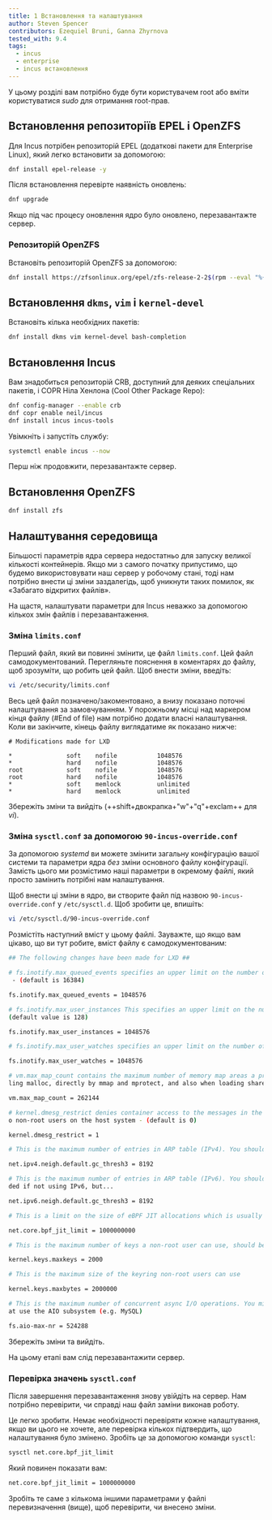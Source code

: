 ```yaml
---
title: 1 Встановлення та налаштування
author: Steven Spencer
contributors: Ezequiel Bruni, Ganna Zhyrnova
tested_with: 9.4
tags:
  - incus
  - enterprise
  - incus встановлення
---
```


У цьому розділі вам потрібно буде бути користувачем root або вміти користуватися _sudo_ для отримання root-прав.

## Встановлення репозиторіїв EPEL і OpenZFS

Для Incus потрібен репозиторій EPEL (додаткові пакети для Enterprise Linux), який легко встановити за допомогою:

```bash
dnf install epel-release -y
```

Після встановлення перевірте наявність оновлень:

```bash
dnf upgrade
```

Якщо під час процесу оновлення ядро було оновлено, перезавантажте сервер.

### Репозиторій OpenZFS

Встановіть репозиторій OpenZFS за допомогою:

```bash
dnf install https://zfsonlinux.org/epel/zfs-release-2-2$(rpm --eval "%{dist}").noarch.rpm
```

## Встановлення `dkms`, `vim` і `kernel-devel`

Встановіть кілька необхідних пакетів:

```bash
dnf install dkms vim kernel-devel bash-completion
```

## Встановлення Incus

Вам знадобиться репозиторій CRB, доступний для деяких спеціальних пакетів, і COPR Ніла Хенлона (Cool Other Package Repo):

```bash
dnf config-manager --enable crb
dnf copr enable neil/incus
dnf install incus incus-tools
```

Увімкніть і запустіть службу:

```bash
systemctl enable incus --now
```

Перш ніж продовжити, перезавантажте сервер.

## Встановлення OpenZFS

```bash
dnf install zfs
```

## Налаштування середовища

Більшості параметрів ядра сервера недостатньо для запуску великої кількості контейнерів. Якщо ми з самого початку припустимо, що будемо використовувати наш сервер у робочому стані, тоді нам потрібно внести ці зміни заздалегідь, щоб уникнути таких помилок, як «Забагато відкритих файлів».

На щастя, налаштувати параметри для Incus неважко за допомогою кількох змін файлів і перезавантаження.

### Зміна `limits.conf`

Перший файл, який ви повинні змінити, це файл `limits.conf`. Цей файл самодокументований. Перегляньте пояснення в коментарях до файлу, щоб зрозуміти, що робить цей файл. Щоб внести зміни, введіть:

```bash
vi /etc/security/limits.conf
```

Весь цей файл позначено/закоментовано, а внизу показано поточні налаштування за замовчуванням. У порожньому місці над маркером кінця файлу (#End of file) нам потрібно додати власні налаштування. Коли ви закінчите, кінець файлу виглядатиме як показано нижче:

```text
# Modifications made for LXD

*               soft    nofile           1048576
*               hard    nofile           1048576
root            soft    nofile           1048576
root            hard    nofile           1048576
*               soft    memlock          unlimited
*               hard    memlock          unlimited
```

Збережіть зміни та вийдіть (++shift+двокрапка+"w"+"q"+exclam++ для _vi_).

### Зміна `sysctl.conf` за допомогою `90-incus-override.conf`

За допомогою _systemd_ ви можете змінити загальну конфігурацію вашої системи та параметри ядра _без_ зміни основного файлу конфігурації. Замість цього ми розмістимо наші параметри в окремому файлі, який просто замінить потрібні нам налаштування.

Щоб внести ці зміни в ядро, ви створите файл під назвою `90-incus-override.conf` у `/etc/sysctl.d`. Щоб зробити це, впишіть:

```bash
vi /etc/sysctl.d/90-incus-override.conf
```

Розмістіть наступний вміст у цьому файлі. Зауважте, що якщо вам цікаво, що ви тут робите, вміст файлу є самодокументованим:

```bash
## The following changes have been made for LXD ##

# fs.inotify.max_queued_events specifies an upper limit on the number of events that can be queued to the corresponding inotify instance
 - (default is 16384)

fs.inotify.max_queued_events = 1048576

# fs.inotify.max_user_instances This specifies an upper limit on the number of inotify instances that can be created per real user ID -
(default value is 128)

fs.inotify.max_user_instances = 1048576

# fs.inotify.max_user_watches specifies an upper limit on the number of watches that can be created per real user ID - (default is 8192)

fs.inotify.max_user_watches = 1048576

# vm.max_map_count contains the maximum number of memory map areas a process may have. Memory map areas are used as a side-effect of cal
ling malloc, directly by mmap and mprotect, and also when loading shared libraries - (default is 65530)

vm.max_map_count = 262144

# kernel.dmesg_restrict denies container access to the messages in the kernel ring buffer. Please note that this also will deny access t
o non-root users on the host system - (default is 0)

kernel.dmesg_restrict = 1

# This is the maximum number of entries in ARP table (IPv4). You should increase this if you create over 1024 containers.

net.ipv4.neigh.default.gc_thresh3 = 8192

# This is the maximum number of entries in ARP table (IPv6). You should increase this if you plan to create over 1024 containers.Not nee
ded if not using IPv6, but...

net.ipv6.neigh.default.gc_thresh3 = 8192

# This is a limit on the size of eBPF JIT allocations which is usually set to PAGE_SIZE * 40000. Set this to 1000000000 if you are running Rocky Linux 9.x

net.core.bpf_jit_limit = 1000000000

# This is the maximum number of keys a non-root user can use, should be higher than the number of containers

kernel.keys.maxkeys = 2000

# This is the maximum size of the keyring non-root users can use

kernel.keys.maxbytes = 2000000

# This is the maximum number of concurrent async I/O operations. You might need to increase it further if you have a lot of workloads th
at use the AIO subsystem (e.g. MySQL)

fs.aio-max-nr = 524288
```

Збережіть зміни та вийдіть.

На цьому етапі вам слід перезавантажити сервер.

### Перевірка значень `sysctl.conf`

Після завершення перезавантаження знову увійдіть на сервер. Нам потрібно перевірити, чи справді наш файл заміни виконав роботу.

Це легко зробити. Немає необхідності перевіряти кожне налаштування, якщо ви цього не хочете, але перевірка кількох підтвердить, що налаштування було змінено. Зробіть це за допомогою команди `sysctl`:

```bash
sysctl net.core.bpf_jit_limit
```

Який повинен показати вам:

```bash
net.core.bpf_jit_limit = 1000000000 
```

Зробіть те саме з кількома іншими параметрами у файлі перевизначення (вище), щоб перевірити, чи внесено зміни.
